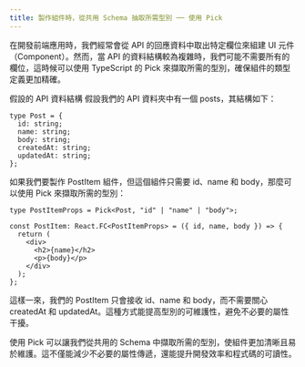 ```yaml
---
title: 製作組件時，從共用 Schema 抽取所需型別 ── 使用 Pick
---
```


在開發前端應用時，我們經常會從 API 的回應資料中取出特定欄位來組建 UI 元件（Component）。然而，當 API 的資料結構較為複雜時，我們可能不需要所有的欄位，這時候可以使用 TypeScript 的 Pick 來擷取所需的型別，確保組件的類型定義更加精確。

假設的 API 資料結構
假設我們的 API 資料夾中有一個 posts，其結構如下：

```tsx
type Post = {
  id: string;
  name: string;
  body: string;
  createdAt: string;
  updatedAt: string;
};
```

如果我們要製作 PostItem 組件，但這個組件只需要 id、name 和 body，那麼可以使用 Pick 來擷取所需的型別：

```tsx showLineNumbers {1}
type PostItemProps = Pick<Post, "id" | "name" | "body">;

const PostItem: React.FC<PostItemProps> = ({ id, name, body }) => {
  return (
    <div>
      <h2>{name}</h2>
      <p>{body}</p>
    </div>
  );
};
```

這樣一來，我們的 PostItem 只會接收 id、name 和 body，而不需要關心 createdAt 和 updatedAt。這種方式能提高型別的可維護性，避免不必要的屬性干擾。

使用 Pick 可以讓我們從共用的 Schema 中擷取所需的型別，使組件更加清晰且易於維護。這不僅能減少不必要的屬性傳遞，還能提升開發效率和程式碼的可讀性。
